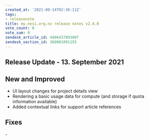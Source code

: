 ```yaml
---
created_at: '2021-09-14T02:36:11Z'
tags:
- releasenote
title: my.nesi.org.nz release notes v2.4.0
vote_count: 0
vote_sum: 0
zendesk_article_id: 4406437093007
zendesk_section_id: 360001091155
---
```


## Release Update - 13. September 2021

## New and Improved

-   UI layout changes for project details view
-   Rendering a basic usage data for compute (and storage if quota
    information available)
-   Added contextual links for support article references

## Fixes

\-